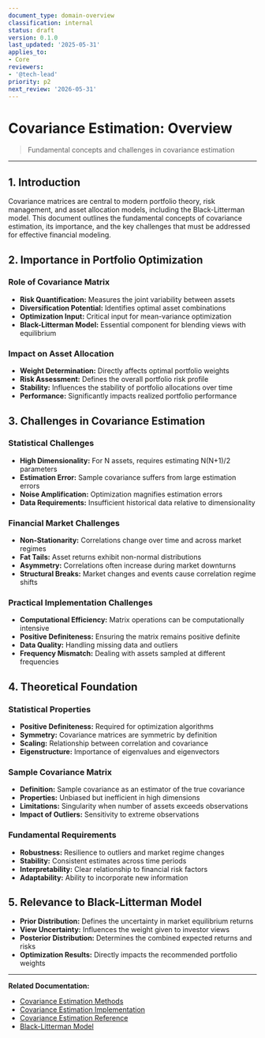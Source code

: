 ```yaml
---
document_type: domain-overview
classification: internal
status: draft
version: 0.1.0
last_updated: '2025-05-31'
applies_to:
- Core
reviewers:
- '@tech-lead'
priority: p2
next_review: '2026-05-31'
---
```


# Covariance Estimation: Overview

> Fundamental concepts and challenges in covariance estimation

---

## 1. Introduction

Covariance matrices are central to modern portfolio theory, risk management, and asset allocation models, including the Black-Litterman model. This document outlines the fundamental concepts of covariance estimation, its importance, and the key challenges that must be addressed for effective financial modeling.

## 2. Importance in Portfolio Optimization

### Role of Covariance Matrix

* **Risk Quantification:** Measures the joint variability between assets
* **Diversification Potential:** Identifies optimal asset combinations
* **Optimization Input:** Critical input for mean-variance optimization
* **Black-Litterman Model:** Essential component for blending views with equilibrium

### Impact on Asset Allocation

* **Weight Determination:** Directly affects optimal portfolio weights
* **Risk Assessment:** Defines the overall portfolio risk profile
* **Stability:** Influences the stability of portfolio allocations over time
* **Performance:** Significantly impacts realized portfolio performance

## 3. Challenges in Covariance Estimation

### Statistical Challenges

* **High Dimensionality:** For N assets, requires estimating N(N+1)/2 parameters
* **Estimation Error:** Sample covariance suffers from large estimation errors
* **Noise Amplification:** Optimization magnifies estimation errors
* **Data Requirements:** Insufficient historical data relative to dimensionality

### Financial Market Challenges

* **Non-Stationarity:** Correlations change over time and across market regimes
* **Fat Tails:** Asset returns exhibit non-normal distributions
* **Asymmetry:** Correlations often increase during market downturns
* **Structural Breaks:** Market changes and events cause correlation regime shifts

### Practical Implementation Challenges

* **Computational Efficiency:** Matrix operations can be computationally intensive
* **Positive Definiteness:** Ensuring the matrix remains positive definite
* **Data Quality:** Handling missing data and outliers
* **Frequency Mismatch:** Dealing with assets sampled at different frequencies

## 4. Theoretical Foundation

### Statistical Properties

* **Positive Definiteness:** Required for optimization algorithms
* **Symmetry:** Covariance matrices are symmetric by definition
* **Scaling:** Relationship between correlation and covariance
* **Eigenstructure:** Importance of eigenvalues and eigenvectors

### Sample Covariance Matrix

* **Definition:** Sample covariance as an estimator of the true covariance
* **Properties:** Unbiased but inefficient in high dimensions
* **Limitations:** Singularity when number of assets exceeds observations
* **Impact of Outliers:** Sensitivity to extreme observations

### Fundamental Requirements

* **Robustness:** Resilience to outliers and market regime changes
* **Stability:** Consistent estimates across time periods
* **Interpretability:** Clear relationship to financial risk factors
* **Adaptability:** Ability to incorporate new information

## 5. Relevance to Black-Litterman Model

* **Prior Distribution:** Defines the uncertainty in market equilibrium returns
* **View Uncertainty:** Influences the weight given to investor views
* **Posterior Distribution:** Determines the combined expected returns and risks
* **Optimization Results:** Directly impacts the recommended portfolio weights

---

**Related Documentation:**
* [Covariance Estimation Methods](./covariance-estimation-methods.md)
* [Covariance Estimation Implementation](./covariance-estimation-implementation.md)
* [Covariance Estimation Reference](./covariance-estimation-reference.md)
* [Black-Litterman Model](../Integration/FinancialModels/BlackLitterman.md)